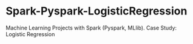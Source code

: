 # Spark-Pyspark-LogisticRegression
Machine Learning Projects with Spark (Pyspark, MLlib). Case Study: Logistic Regression
